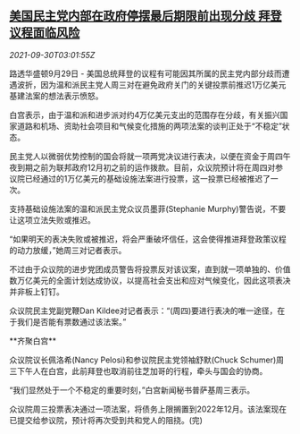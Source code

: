 <!--1632972664000-->
[美国民主党内部在政府停摆最后期限前出现分歧 拜登议程面临风险](https://cn.reuters.com/article/us-biden-federal-bill-0930-idCNKBS2GQ06V)
------

<div><i>2021-09-30T03:01:55Z</i></div><p>路透华盛顿9月29日 - 美国总统拜登的议程有可能因其所属的民主党内部分歧而遭遇波折，因为温和派民主党人周三对在避免政府关门的关键投票前推迟1万亿美元基建法案的想法表示愤怒。</p><p>白宫表示，由于温和派和进步派对约4万亿美元支出的范围存在分歧，有关振兴国家道路和机场、资助社会项目和气候变化措施的两项法案的谈判正处于“不稳定”状态。</p><p>民主党人以微弱优势控制的国会将就一项两党决议进行表决，以便在资金于周四午夜到期之前为联邦政府12月初之前的运作拨款。目前，众议院预计将在周四对参议院已经通过的1万亿美元的基础设施法案进行投票，这一投票已经被推迟了一次。</p><p>支持基础设施法案的温和派民主党众议员墨菲(Stephanie Murphy)警告说，不要让这项立法失败或推迟。</p><p>“如果明天的表决失败或被推迟，将会严重破坏信任，这会使得推进拜登政策议程的动力放缓，”她周三对记者表示。</p><p>不过由于众议院的进步党团成员警告将投票反对该议案，直到就一项单独的、价值数万亿美元的全面计划达成协议，以提高社会支出和应对气候变化，因此这项表决并非板上钉钉。</p><p>众议院民主党副党鞭Dan Kildee对记者表示：“(周四)要进行表决的唯一途径，在于我们是否能有票数通过该法案。”</p><p>**齐聚白宫**</p><p>众议院议长佩洛希(Nancy Pelosi)和参议院民主党领袖舒默(Chuck Schumer)周三下午人在白宫，此前拜登也取消前往芝加哥的行程，牵头与国会的协商。</p><p>“我们显然处于一个不稳定的重要时刻，”白宫新闻秘书普萨基周三表示。</p><p>众议院周三投票表决通过一项法案，将债务上限搁置到2022年12月。该法案现在已提交给参议院，预计将再次受到共和党人的阻挠。(完)</p>
